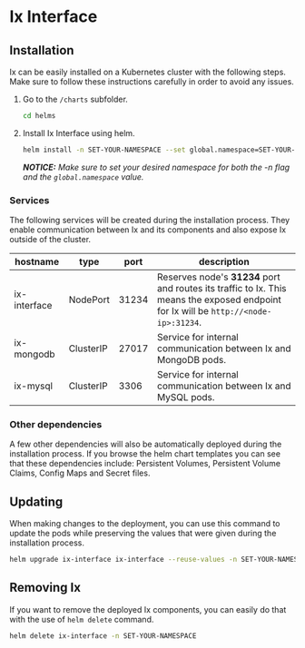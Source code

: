 # Ix Interface

## Installation

Ix can be easily installed on a Kubernetes cluster with the following steps. Make sure to follow these instructions carefully in order to avoid any issues.

1. Go to the `/charts` subfolder.
    ```bash
    cd helms
    ```
2. Install Ix Interface using helm.
    ```bash
    helm install -n SET-YOUR-NAMESPACE --set global.namespace=SET-YOUR-NAMESPACE --set ixhost=http://$(kubectl get nodes -o jsonpath='{.items[0].status.addresses[0].address}'):31234 ix-interface ix-interface
    ```
    ***NOTICE:** Make sure to set your desired namespace for both the -n flag and the `global.namespace` value.*

### Services

The following services will be created during the installation process. They enable communication between Ix and its components and also expose Ix outside of the cluster.

| hostname     | type      | port  | description                                                                                                                           |
| ------------ | --------- | ----- | ------------------------------------------------------------------------------------------------------------------------------------- |
| ix-interface | NodePort  | 31234 | Reserves node's **31234** port and routes its traffic to Ix. This means the exposed endpoint for Ix will be `http://<node-ip>:31234`. |
| ix-mongodb   | ClusterIP | 27017 | Service for internal communication between Ix and MongoDB pods.                                                                       |
| ix-mysql     | ClusterIP | 3306  | Service for internal communication between Ix and MySQL pods.                                                                         |

### Other dependencies

A few other dependencies will also be automatically deployed during the installation process. If you browse the helm chart templates you can see that these  dependencies include: Persistent Volumes, Persistent Volume Claims, Config Maps and Secret files.

## Updating

When making changes to the deployment, you can use this command to update the pods while preserving the values that were given during the installation process.

```bash
helm upgrade ix-interface ix-interface --reuse-values -n SET-YOUR-NAMESPACE
```

## Removing Ix

If you want to remove the deployed Ix components, you can easily do that with the use of `helm delete` command.

```bash
helm delete ix-interface -n SET-YOUR-NAMESPACE
```